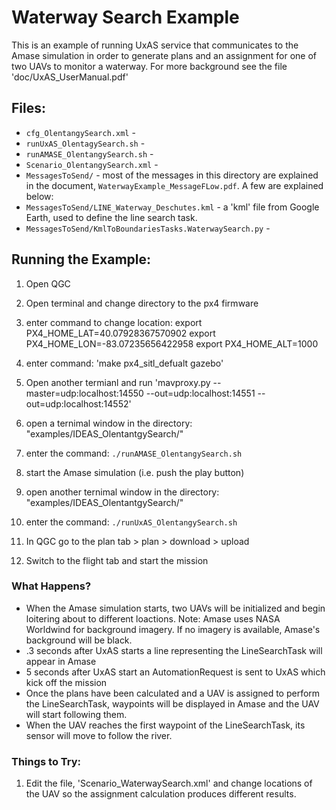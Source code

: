 # Waterway Search Example

This is an example of running UxAS service that communicates to the Amase simulation in order to generate plans and an assignment for one of two UAVs to monitor a waterway. For more background see the file 'doc/UxAS_UserManual.pdf'

## Files:

* `cfg_OlentangySearch.xml` - 
* `runUxAS_OlentagySearch.sh` - 
* `runAMASE_OlentangySearch.sh` - 
* `Scenario_OlentangySearch.xml` -
* `MessagesToSend/` - most of the messages in this directory are explained in the document, `WaterwayExample_MessageFLow.pdf`. A few are explained below:
* `MessagesToSend/LINE_Waterway_Deschutes.kml` - a 'kml' file from Google Earth, used to define the line search task.
* `MessagesToSend/KmlToBoundariesTasks.WaterwaySearch.py` -


## Running the Example:
1. Open QGC
2. Open terminal and change directory to the px4 firmware 
3. enter command to change location: 
	export PX4_HOME_LAT=40.07928367570902
	export PX4_HOME_LON=-83.07235656422958
	export PX4_HOME_ALT=1000

3. enter command: 'make px4_sitl_defualt gazebo'
3. Open another termianl and run 'mavproxy.py --master=udp:localhost:14550 --out=udp:localhost:14551 --out=udp:localhost:14552' 
2. open a ternimal window in the directory: "examples/IDEAS_OlentantgySearch/"
2. enter the command: `./runAMASE_OlentangySearch.sh`
3. start the Amase simulation (i.e. push the play button)
4. open another ternimal window in the directory: "examples/IDEAS_OlentantgySearch/"
5. enter the command: `./runUxAS_OlentangySearch.sh`
6. In QGC go to the plan tab > plan > download > upload
7. Switch to the flight tab and start the mission


### What Happens?
* When the Amase simulation starts, two UAVs will be initialized and begin loitering about to different loactions. Note: Amase uses NASA Worldwind for background imagery. If no imagery is available, Amase's background will be black.
* .3 seconds after UxAS starts a line representing the LineSearchTask will appear in Amase
* 5 seconds after UxAS start an AutomationRequest is sent to UxAS which kick off the mission
* Once the plans have been calculated and a UAV is assigned to perform the LineSearchTask, waypoints will be displayed in Amase and the UAV will start following them.
* When the UAV reaches the first waypoint of the LineSearchTask, its sensor will move to follow the river.

### Things to Try:
1. Edit the file, 'Scenario_WaterwaySearch.xml' and change locations of the UAV so the assignment calculation produces different results.


